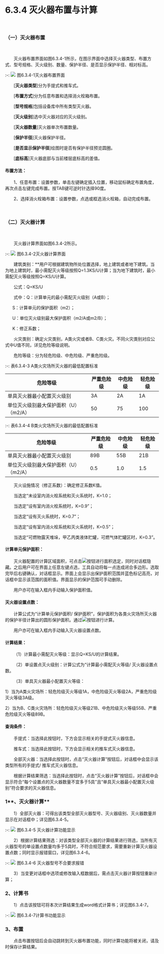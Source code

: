 # 6.3.4 灭火器布置与计算
<br/>

### （一）灭火器布置
<br/>

&emsp;&emsp;灭火器布置界面如图6.3.4-1所示，在图示界面中选择灭火器类型、布置方式、型号规格、灭火级别、数量、保护半径、是否显示保护半径、相对标高。
<br/>


:-: ![](images/322.png)
图6.3.4-1灭火器布置界面
<br/>

&emsp;&emsp;\[**灭火器类型**\]分为手提式和推车式。

&emsp;&emsp;\[**布置方式**\]分为任意布置和选择消火栓箱布置。

&emsp;&emsp;\[**型号规格**\]包括设备库中所有类型灭火器。

&emsp;&emsp;\[**灭火级别**\]选中灭火器对应的灭火级别。

&emsp;&emsp;\[**灭火器数量**\]灭火器单次布置数量。

&emsp;&emsp;\[**保护半径**\]灭火器保护半径。

&emsp;&emsp;\[**是否显示保护半径**\]绘图时是否有保护半径预览圆圈。

&emsp;&emsp;\[**底标高**\]灭火器底部与当前楼层底标高的差值。

#### **布置方法：**

&emsp;&emsp;1、任意布置：设置参数，单击左键确定插入位置，移动鼠标确定布置角度，再次点击左键完成布置。按TAB键可逆时针选择90度。

&emsp;&emsp;2、选择消火栓箱布置：设置参数，点选或框选消火栓箱，自动完成布置。

<br/>

### （二）灭火器计算
<br/>

&emsp;&emsp;灭火器计算界面如图6.3.4-2所示。
<br/>

:-: ![](images/323.png)
图6.3.4-2灭火器计算界面
<br/>

&emsp;&emsp;建筑类别：**用户可根据建筑物所处位置选择，地上建筑或者地下建筑。当为地上建筑时，最小需配灭火等级按照Q=1.3KS/U计算；当为地下建筑时，最小需配灭火等级按照Q=KS/U计算。

&emsp;&emsp;公式：Q=KS/U

&emsp;&emsp;式中：Q：计算单元的最小需配灭火级别（A或B）；

      S：计算单元的保护面积（m2）；

      U：单位灭火级别最大保护面积（m2/A或m2/B）；

      K：修正系数；

&emsp;&emsp;火灾类别：确定火灾类别，A类火灾或者B、C类火灾。不同火灾类别对应公式中U值不同，详见危险等级说明。

&emsp;&emsp;危险等级：分为轻危险级、中危险级、严重危险级。

:-: 表6.3.4-3 A类火灾场所灭火器的最低配置标准

|  危险等级   |  严重危险级      | 中危险级    | 轻危险级    |
| --- | --- |--- |--- |
|   单具灭火器最小配置灭火级别  |   3A  | 2A   | 1A   |
|  单位灭火级别最大保护面积（U）（m2/A）   |  50   |  75  |  100  |

:-: 表6.3.4-4 B类火灾场所灭火器的最低配置标准

|  危险等级   |  严重危险级      | 中危险级    | 轻危险级    |
| --- | --- |--- |--- |
|   单具灭火器最小配置灭火级别  |  89B | 55B  | 21B  |
|  单位灭火级别最大保护面积（U）（m2/A）   | 0.5   |  1.0 |  1.5  |


&emsp;&emsp;灭火设施情况（修正系数）：确定修正系数K值。

&emsp;&emsp;当选定“未设室内消火栓系统和灭火系统时，K=1.0；

&emsp;&emsp;当选定“设有室内消火栓系统时，K=0.9”；

&emsp;&emsp;当选定“设有灭火系统时，K=0.7”；

&emsp;&emsp;当选定“设有室内消火栓系统和灭火系统时，K=0.5”；

&emsp;&emsp;当选定“可燃物露天堆垛，甲乙丙类液体贮罐，可燃气体贮罐区时，K=0.3”。

#### **计算单元保护面积：**

&emsp;&emsp;灭火器配置的计算区域面积，可点击![](images/screenshot_1620810436617.png)按钮进行面积选定，同时对话框隐藏。之后用户可在界面上任意左键点选，工具自动将每一点连成闭合多边形。选取完毕后右键确认，对话框显示。界面上会显示出保护面积范围并蓝色标记高亮，对话框中显示该范围的面积值。界面显示的保护范围可手动删除。

&emsp;&emsp;用户亦可在输入框内手动输入保护面积值。

#### **灭火器设置点数：**

&emsp;&emsp;计算公式为“计算单元保护面积/ 保护面积”，保护面积为各类火灾场所灭火器的保护半径计算出的圆形保护面积。通过![](file:///C:\Users\pkpm\AppData\Local\Temp\ksohtml4224\wps270.jpg)按钮进行计算。

&emsp;&emsp;用户亦可在输入框内手动输入灭火器设置点数。

#### **计算结果：**

&emsp;&emsp;（1）计算最小需配灭火等级：显示Q=KS/U的计算结果。

&emsp;&emsp;（2）单设置点灭火级别：计算公式为“计算最小需配灭火等级/ 灭火器设置点数。

&emsp;&emsp;（3）单具灭火器最小配置灭火等级：

1）当为A类火灾场所：轻危险级灭火等级1A，中危险级灭火等级2A，严重危险级灭火等级3A级。

2）当为B、C类火灾场所：轻危险级灭火等级21B、中危险级灭火等级55B、严重危险级灭火等级89B。

#### **查询条件：**

&emsp;&emsp;手提式：当选择此按钮时，下方会显示相关的手提式灭火器信息。

&emsp;&emsp;推车式：当选择此按钮时，下方会显示相关的推车式灭火器信息。

&emsp;&emsp;全部灭火器：当选择此按钮时，点击“灭火器计算”按钮后，对话框中会显示该类型所有的手提式/ 推车式灭火器信息。

&emsp;&emsp;根据计算结果筛选：当选择此按钮时，点击“灭火器计算”按钮后，对话框中会显示符合“每个设置点的灭火器数量不宜多于5具”且“单具灭火器最小配置灭火级别”符合要求的灭火器信息。

### **1****、灭火器计算**

&emsp;&emsp;1）全部灭火器：可得出该类型全部灭火器型号、灭火器级别、灭火器数量并显示在对话框中；详见图6.3.4-5。


:-: ![](images/324.png)
图6.3.4-5 灭火器计算功能显示

&emsp;&emsp;2）根据计算结果筛选：对该类型全部灭火器的计算结果进行筛选，当所有灭火器型号的单设置点数量均多于5具时，不符合规范要求，需要重新计算灭火器设置点数；同时显示报错窗口，详见图6.3.4-6。


:-: ![](images/325.png)
图6.3.4-6 灭火器型号不合要求报错

&emsp;&emsp;3）当变更对话框中选项或修改输入框数据后，需点击灭火器计算按钮重新计算；

### 2、计算书

&emsp;&emsp;1）点击该按钮可将本次计算结果生成word格式计算书；详见图6.3.4-7。


:-: ![](images/326.png)
图6.3.4-7计算书功能显示

### 3、布置

&emsp;&emsp;点击布置按钮后会自动跳转到灭火器布置功能，同时计算功能将被关闭，请及时保存计算结果。